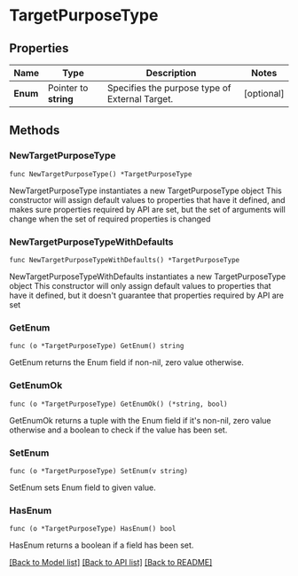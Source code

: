 # TargetPurposeType

## Properties

Name | Type | Description | Notes
------------ | ------------- | ------------- | -------------
**Enum** | Pointer to **string** | Specifies the purpose type of External Target. | [optional] 

## Methods

### NewTargetPurposeType

`func NewTargetPurposeType() *TargetPurposeType`

NewTargetPurposeType instantiates a new TargetPurposeType object
This constructor will assign default values to properties that have it defined,
and makes sure properties required by API are set, but the set of arguments
will change when the set of required properties is changed

### NewTargetPurposeTypeWithDefaults

`func NewTargetPurposeTypeWithDefaults() *TargetPurposeType`

NewTargetPurposeTypeWithDefaults instantiates a new TargetPurposeType object
This constructor will only assign default values to properties that have it defined,
but it doesn't guarantee that properties required by API are set

### GetEnum

`func (o *TargetPurposeType) GetEnum() string`

GetEnum returns the Enum field if non-nil, zero value otherwise.

### GetEnumOk

`func (o *TargetPurposeType) GetEnumOk() (*string, bool)`

GetEnumOk returns a tuple with the Enum field if it's non-nil, zero value otherwise
and a boolean to check if the value has been set.

### SetEnum

`func (o *TargetPurposeType) SetEnum(v string)`

SetEnum sets Enum field to given value.

### HasEnum

`func (o *TargetPurposeType) HasEnum() bool`

HasEnum returns a boolean if a field has been set.


[[Back to Model list]](../README.md#documentation-for-models) [[Back to API list]](../README.md#documentation-for-api-endpoints) [[Back to README]](../README.md)


